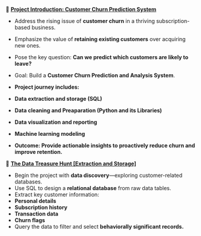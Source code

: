 
🚀 <ins>**Project Introduction: Customer Churn Prediction System**</ins>
- Address the rising issue of **customer churn** in a thriving subscription-based business.
- Emphasize the value of **retaining existing customers** over acquiring new ones.
- Pose the key question: **Can we predict which customers are likely to leave?**
- Goal: Build a **Customer Churn Prediction and Analysis System**.
- **Project journey includes:**
- **Data extraction and storage (SQL)**
- **Data cleaning and Preaparation (Python and its Libraries)**
- **Data visualization and reporting**
- **Machine learning modeling**

- **Outcome: Provide actionable insights to proactively reduce churn and improve retention.**


🧭 <ins>**The Data Treasure Hunt [Extraction and Storage]**</ins>
- Begin the project with **data discovery**—exploring customer-related databases.
- Use SQL to design a **relational database** from raw data tables.
- Extract key customer information:
- **Personal details**
- **Subscription history**
- **Transaction data**
- **Churn flags**
- Query the data to filter and select **behaviorally significant records.**



